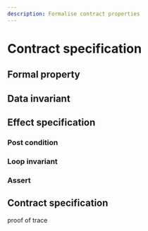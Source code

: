 ```yaml
---
description: Formalise contract properties
---
```


# Contract specification

## Formal property

## Data invariant

## Effect specification

### Post condition

### Loop invariant

### Assert

## Contract specification

proof of trace



